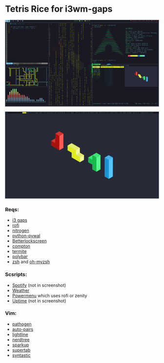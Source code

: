 # Tetris Rice for i3wm-gaps

![Screenshot](screenshot.png)

![Screenshot 2](screenshot_2.png)

### Reqs:
* [i3 gaps](https://github.com/Airblader/i3)
* [rofi](https://github.com/DaveDavenport/rofi)
* [nitrogen](https://wiki.archlinux.org/index.php/nitrogen)
* [python-pywal](https://github.com/dylanaraps/pywal)
* [Betterlockscreen](https://github.com/pavanjadhaw/betterlockscreen)
* [compton](https://wiki.archlinux.org/index.php/Compton)
* [termite](https://github.com/thestinger/termite)
* [polybar](https://github.com/jaagr/polybar)
* [zsh](https://wiki.archlinux.org/index.php/zsh) and [oh-myzsh](http://ohmyz.sh)


### Scsripts:
* [Spotify](https://github.com/firatakandere/i3blocks-spotify) (not in screenshot)
* [Weather](https://github.com/icemodding/i3/tree/master/scripts)
* [Powermenu](https://github.com/vivien/i3blocks-contrib/tree/master/shutdown_menu)
which uses rofi or zenity
* [Uptime](https://github.com/mohabaks/dotfiles/blob/master/config/polybar/.config/polybar/uptime) (not in screenshot)

### Vim:
* [pathogen](https://github.com/tpope/vim-pathogen)
* [auto-pairs](https://github.com/jiangmiao/auto-pairs)
* [lightline](https://github.com/itchyny/lightline.vim)
* [nerdtree](https://github.com/scrooloose/nerdtree)
* [sparkup](https://github.com/rstacruz/sparkup)
* [supertab](https://github.com/ervandew/supertab)
* [syntastic](https://github.com/vim-syntastic/syntastic)
